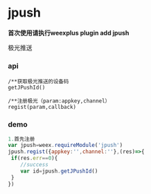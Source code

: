 # jpush

**首次使用请执行weexplus plugin add jpush**

极光推送

### api

```
/**获取极光推送的设备码
getJPushId()
```
```
/**注册极光（param:appkey,channel）
regist(param,callback)
```

### demo

```js
1.首先注册
var jpush=weex.requireModule('jpush')
jpush.regist({appkey:'',channel:''},(res)=>{
 if(res.err==0){
    //success
    var id=jpush.getJPushId()
 }
})



```



